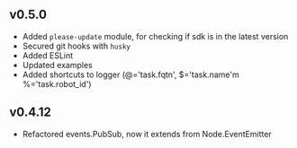
## v0.5.0
* Added `please-update` module, for checking if sdk is in the latest version
* Secured git hooks with `husky`
* Added ESLint
* Updated examples
* Added shortcuts to logger (@='task.fqtn', $='task.name'm %='task.robot_id')

## v0.4.12
* Refactored events.PubSub, now it extends from Node.EventEmitter

